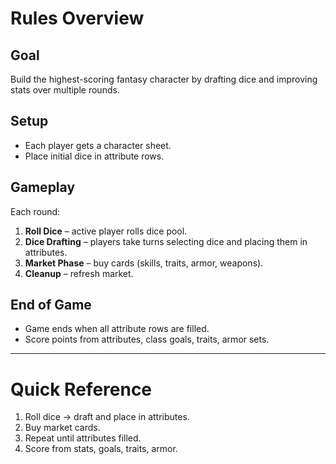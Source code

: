 # Rules Overview

## Goal
Build the highest-scoring fantasy character by drafting dice and improving stats over multiple rounds.

## Setup
- Each player gets a character sheet.
- Place initial dice in attribute rows.

## Gameplay
Each round:
1. **Roll Dice** – active player rolls dice pool.
2. **Dice Drafting** – players take turns selecting dice and placing them in attributes.
3. **Market Phase** – buy cards (skills, traits, armor, weapons).
4. **Cleanup** – refresh market.

## End of Game
- Game ends when all attribute rows are filled.
- Score points from attributes, class goals, traits, armor sets.

---
# Quick Reference
1. Roll dice → draft and place in attributes.
2. Buy market cards.
3. Repeat until attributes filled.
4. Score from stats, goals, traits, armor.
